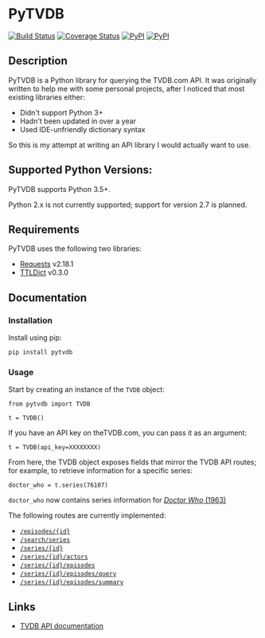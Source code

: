 # PyTVDB

[![Build Status](https://travis-ci.org/jwbaker/pytvdb.svg?branch=master)](https://travis-ci.org/jwbaker/pytvdb)
[![Coverage Status](https://coveralls.io/repos/github/jwbaker/pytvdb/badge.svg?branch=master)](https://coveralls.io/github/jwbaker/pytvdb?branch=master)
[![PyPI](https://img.shields.io/pypi/v/pytvdb.svg)](https://pypi.python.org/pypi/pytvdb)
[![PyPI](https://img.shields.io/pypi/pyversions/pytvdb.svg)](https://pypi.python.org/pypi/pytvdb)

## Description

PyTVDB is a Python library for querying the TVDB.com API. It was originally written to help me with some personal projects, after I noticed that most existing libraries either:

 - Didn't support Python 3+
 - Hadn't been updated in over a year
 - Used IDE-unfriendly dictionary syntax

So this is my attempt at writing an API library I would actually want to use.

## Supported Python Versions:
PyTVDB supports Python 3.5+.

Python 2.x is not currently supported; support for version 2.7 is planned.

## Requirements
PyTVDB uses the following two libraries:

 - [Requests](http://docs.python-requests.org/en/master/) v2.18.1
 - [TTLDict](https://github.com/mobilityhouse/ttldict) v0.3.0

## Documentation
### Installation
Install using pip:

    pip install pytvdb

### Usage
Start by creating an instance of the ``TVDB`` object:

    from pytvdb import TVDB

    t = TVDB()

If you have an API key on theTVDB.com, you can pass it as an argument:

    t = TVDB(api_key=XXXXXXXX)

From here, the TVDB object exposes fields that mirror the TVDB API routes; for example, to retrieve information for a specific series:

    doctor_who = t.series(76107)

``doctor_who`` now contains series information for [*Doctor Who* (1963)](http://thetvdb.com/?tab=series&id=76107&lid=7)

The following routes are currently implemented:

 - [``/episodes/{id}``](https://api.thetvdb.com/swagger#!/Episodes/get_episodes_id)
 - [``/search/series``](https://api.thetvdb.com/swagger#!/Search/get_search_series)
 - [``/series/{id}``](https://api.thetvdb.com/swagger#!/Series/get_series_id)
 - [``/series/{id}/actors``](https://api.thetvdb.com/swagger#!/Series/get_series_id_actors)
 - [``/series/{id}/episodes``](https://api.thetvdb.com/swagger#!/Series/get_series_episodes)
 - [``/series/{id}/episodes/query``](https://api.thetvdb.com/swagger#!/Series/get_series_id_episodes_query)
 - [``/series/{id}/episodes/summary``](https://api.thetvdb.com/swagger#!/Series/get_series_id_episodes_summary)

## Links

 - [TVDB API documentation](https://api.thetvdb.com/swagger)
